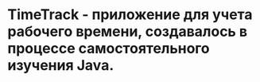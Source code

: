 # TimeTrack - приложение для учета рабочего времени, создавалось в процессе самостоятельного изучения Java.
